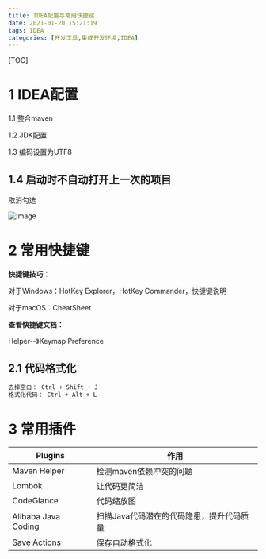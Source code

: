 ```yaml
---
title: IDEA配置与常用快捷键
date: 2021-01-20 15:21:19
tags: IDEA
categories: [开发工具,集成开发环境,IDEA] 
---
```


[TOC]

<!--more-->

# 1 IDEA配置

1.1 整合maven

1.2 JDK配置

1.3 编码设置为UTF8

## 1.4 启动时不自动打开上一次的项目

取消勾选

![image](/images/2021012001.png)



# 2 常用快捷键

**快捷键技巧：**

对于Windows：HotKey Explorer，HotKey Commander，快捷键说明

对于macOS：CheatSheet

**查看快捷键文档：**

Helper--》Keymap Preference

## 2.1 代码格式化

```bash
去掉空白： Ctrl + Shift + J
格式化代码： Ctrl + Alt + L
```



# 3 常用插件

| Plugins             | 作用                                     |
| ------------------- | ---------------------------------------- |
| Maven Helper        | 检测maven依赖冲突的问题                  |
| Lombok              | 让代码更简洁                             |
| CodeGlance          | 代码缩放图                               |
| Alibaba Java Coding | 扫描Java代码潜在的代码隐患，提升代码质量 |
| Save Actions        | 保存自动格式化                           |


